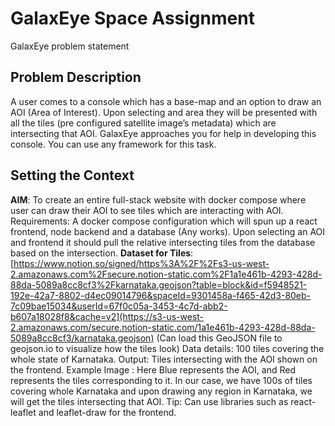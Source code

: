 # GalaxEye Space Assignment
GalaxEye problem statement

## Problem Description
A user comes to a console which has a base-map and an option to draw an AOI
(Area of Interest). Upon selecting and area they will be presented with all the tiles
(pre configured satellite image’s metadata) which are intersecting that AOI.
GalaxEye approaches you for help in developing this console. You can use any
framework for this task.
## Setting the Context
**AIM**: To create an entire full-stack website with docker compose where user can
draw their AOI to see tiles which are interacting with AOI.
Requirements: A docker compose configuration which will spun up a react frontend,
node backend and a database (Any works). Upon selecting an AOI and frontend it
should pull the relative intersecting tiles from the database based on the intersection.
**Dataset for Tiles**:
[https://www.notion.so/signed/https%3A%2F%2Fs3-us-west-2.amazonaws.com%2Fsecure.notion-static.com%2F1a1e461b-4293-428d-88da-5089a8cc8cf3%2Fkarnataka.geojson?table=block&id=f5948521-192e-42a7-8802-d4ec09014796&spaceId=9301458a-f465-42d3-80eb-7c09bae15034&userId=67f0c05a-3453-4c7d-abb2-b607a18028f8&cache=v2](https://s3-us-west-2.amazonaws.com/secure.notion-static.com/1a1e461b-4293-428d-88da-5089a8cc8cf3/karnataka.geojson)
(Can load this GeoJSON file to geojson.io to visualize how the tiles look)
Data details: 100 tiles covering the whole state of Karnataka.
Output: Tiles intersecting with the AOI shown on the frontend.
Example Image :
Here Blue represents the AOI, and Red represents the tiles corresponding to it. In
our case, we have 100s of tiles covering whole Karnataka and upon drawing any
region in Karnataka, we will get the tiles intersecting that AOI.
Tip:
Can use libraries such as react-leaflet and leaflet-draw for the
frontend.